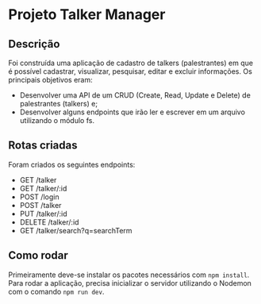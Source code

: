 # Projeto Talker Manager

## Descrição

Foi construída uma aplicação de cadastro de talkers (palestrantes) em que é possível cadastrar, visualizar, pesquisar, editar e excluir informações. Os principais objetivos eram:

- Desenvolver uma API de um CRUD (Create, Read, Update e Delete) de palestrantes (talkers) e;
- Desenvolver alguns endpoints que irão ler e escrever em um arquivo utilizando o módulo fs.

## Rotas criadas

Foram criados os seguintes endpoints:
- GET /talker
- GET /talker/:id
- POST /login
- POST /talker
- PUT /talker/:id
- DELETE /talker/:id
- GET /talker/search?q=searchTerm

## Como rodar

Primeiramente deve-se instalar os pacotes necessários com `npm install`.
Para rodar a aplicação, precisa inicializar o servidor utilizando o Nodemon com o comando `npm run dev`.
